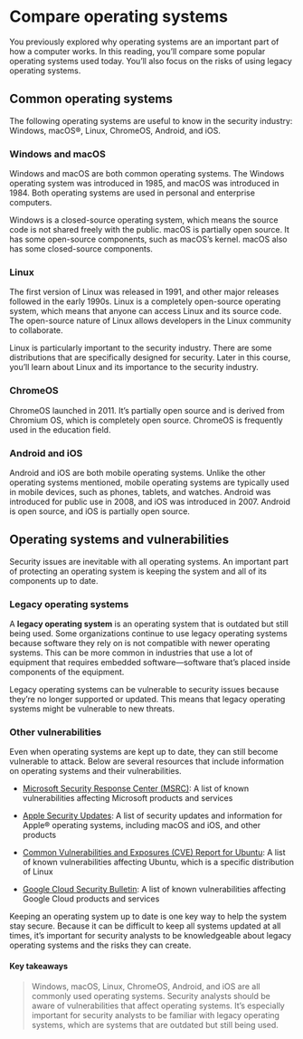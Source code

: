 # Compare operating systems
You previously explored why operating systems are an important part of how a computer works.  In this reading, you’ll compare some popular operating systems used today. You’ll also focus on the risks of using legacy operating systems.

## Common operating systems
The following operating systems are useful to know in the security industry: Windows, macOS®, Linux, ChromeOS, Android, and iOS.

### Windows and macOS
Windows and macOS are both common operating systems. The Windows operating system was introduced in 1985, and macOS was introduced in 1984. Both operating systems are used in personal and enterprise computers. 

Windows is a closed-source operating system, which means the source code is not shared freely with the public. macOS is partially open source. It has some open-source components, such as macOS’s kernel. macOS also has some closed-source components. 

### Linux
The first version of Linux was released in 1991, and other major releases followed in the early 1990s. Linux is a completely open-source operating system, which means that anyone can access Linux and its source code. The open-source nature of Linux allows developers in the Linux community to collaborate.

Linux is particularly important to the security industry. There are some distributions that are specifically designed for security. Later in this course, you’ll learn about Linux and its importance to the security industry.

### ChromeOS
ChromeOS launched in 2011. It’s partially open source and is derived from Chromium OS, which is completely open source. ChromeOS is frequently used in the education field.

### Android and iOS
Android and iOS are both mobile operating systems. Unlike the other operating systems mentioned, mobile operating systems are typically used in mobile devices, such as phones, tablets, and watches. Android was introduced for public use in 2008, and iOS was introduced in 2007. Android is open source, and iOS is partially open source.

## Operating systems and vulnerabilities
Security issues are inevitable with all operating systems. An important part of protecting an operating system is keeping the system and all of its components up to date.

### Legacy operating systems
A **legacy operating system** is an operating system that is outdated but still being used. Some organizations continue to use legacy operating systems because software they rely on is not compatible with newer operating systems. This can be more common in industries that use a lot of equipment that requires embedded software—software that’s placed inside components of the equipment.

Legacy operating systems can be vulnerable to security issues because they’re no longer supported or updated. This means that legacy operating systems might be vulnerable to new threats. 

### Other vulnerabilities
Even when operating systems are kept up to date, they can still become vulnerable to attack. Below are several resources that include information on operating systems and their vulnerabilities.

- [Microsoft Security Response Center (MSRC)](https://msrc.microsoft.com/update-guide/vulnerability): A list of known vulnerabilities affecting Microsoft products and services

- [Apple Security Updates](https://support.apple.com/en-us/HT201222): A list of security updates and information for Apple® operating systems, including macOS and iOS, and other products

- [Common Vulnerabilities and Exposures (CVE) Report for Ubuntu](https://ubuntu.com/security/cves): A list of known vulnerabilities affecting Ubuntu, which is a specific distribution of Linux

- [Google Cloud Security Bulletin](https://cloud.google.com/support/bulletins): A list of known vulnerabilities affecting Google Cloud products and services
  
Keeping an operating system up to date is one key way to help the system stay secure. Because it can be difficult to keep all systems updated at all times, it’s important for security analysts to be knowledgeable about legacy operating systems and the risks they can create.

#### Key takeaways
> Windows, macOS, Linux, ChromeOS, Android, and iOS are all commonly used operating systems. Security analysts should be aware of vulnerabilities that affect operating systems. It’s especially important for security analysts to be familiar with legacy operating systems, which are systems that are outdated but still being used.